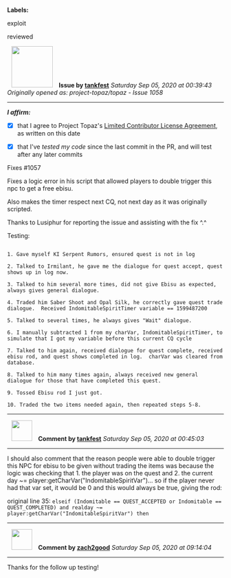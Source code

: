 **Labels:**

exploit

reviewed



<a href="https://github.com/tankfest"><img src="https://avatars1.githubusercontent.com/u/37684138?v=4" width="96" height="96" hspace="10"></img></a> **Issue by [tankfest](https://github.com/tankfest)**
_Saturday Sep 05, 2020 at 00:39:43_
_Originally opened as: project-topaz/topaz - Issue 1058_

----

<!-- place 'x' mark between square [] brackets to affirm: -->
**_I affirm:_**
- [x] that I agree to Project Topaz's [Limited Contributor License Agreement](http://project-topaz.com/blob/release/CONTRIBUTOR_AGREEMENT.md), as written on this date
- [x] that I've _tested my code_ since the last commit in the PR, and will test after any later commits

Fixes #1057 

Fixes a logic error in his script that allowed players to double trigger this npc to get a free ebisu.

Also makes the timer respect next CQ, not next day as it was originally scripted.

Thanks to Lusiphur for reporting the issue and assisting with the fix ^.^

Testing:
```
1. Gave myself KI Serpent Rumors, ensured quest is not in log
2. Talked to Irmilant, he gave me the dialogue for quest accept, quest shows up in log now.
3. Talked to him several more times, did not give Ebisu as expected, always gives general dialogue.
4. Traded him Saber Shoot and Opal Silk, he correctly gave quest trade dialogue.  Received IndomitableSpiritTimer variable == 1599487200
5. Talked to several times, he always gives "Wait" dialogue.
6. I manually subtracted 1 from my charVar, IndomitableSpiritTimer, to simulate that I got my variable before this current CQ cycle
7. Talked to him again, received dialogue for quest complete, received ebisu rod, and quest shows completed in log.  charVar was cleared from database.
8. Talked to him many times again, always received new general dialogue for those that have completed this quest.
9. Tossed Ebisu rod I just got.
10. Traded the two items needed again, then repeated steps 5-8.
```


----
<a href="https://github.com/tankfest"><img src="https://avatars1.githubusercontent.com/u/37684138?v=4" width="48" height="48" hspace="10"></img></a> **Comment by [tankfest](https://github.com/tankfest)**
_Saturday Sep 05, 2020 at 00:45:03_

----

I should also comment that the reason people were able to double trigger this NPC for ebisu to be given without trading the items was because the logic was checking that 1. the player was on the quest and 2. the current day ~= player:getCharVar("IndomitableSpiritVar")... so if the player never had that var set, it would be 0 and this would always be true, giving the rod:

original line 35: ```elseif (Indomitable == QUEST_ACCEPTED or Indomitable == QUEST_COMPLETED) and realday ~= player:getCharVar("IndomitableSpiritVar") then```


----
<a href="https://github.com/zach2good"><img src="https://avatars3.githubusercontent.com/u/1389729?v=4" width="48" height="48" hspace="10"></img></a> **Comment by [zach2good](https://github.com/zach2good)**
_Saturday Sep 05, 2020 at 09:14:04_

----

Thanks for the follow up testing!
